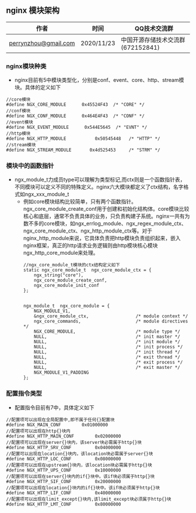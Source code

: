 ## nginx 模块架构


| 作者 | 时间 |QQ技术交流群 |
| ------ | ------ |------ |
| perrynzhou@gmail.com |2020/11/23 |中国开源存储技术交流群(672152841) |


### nginx模块种类
- nginx目前有5中模块类型化，分别是conf、event、core、http、stream模块。具体的定义如下
```
//core模块
#define NGX_CORE_MODULE      0x45524F43  /* "CORE" */
//conf模块
#define NGX_CONF_MODULE      0x464E4F43  /* "CONF" */
//event模块
#define NGX_EVENT_MODULE      0x544E5645  /* "EVNT" */
//http模块
#define NGX_HTTP_MODULE           0x50545448   /* "HTTP" */
//stream模块
#define NGX_STREAM_MODULE       0x4d525453     /* "STRM" */

```

### 模块中的函数指针
- ngx_module_t力成员type可以理解为类型标记,而ctx则是一个函数指针表，不同模块可以定义不同的特殊定义。nginx六大模块都定义了ctx结构，名字格式如ngx_xxx_module_t
  - 例如core模块结构比较简单，只有两个函数指针。ngx_core_module_create_conf用于创建和初始化结构体。core模块比较核心和底层，通常不负责具体的业务，只负责构建子系统。nginx一共有为数不多的core模块，如ngx_errlog_module、ngx_regex_module_ctx、ngx_core_module_ctx、ngx_http_module_ctx等。对于nginx_http_module来说，它具体负责把http模块负责组织起来，嵌入nginx框架，真正的http请求业务逻辑则由http模块核心模块ngx_http_core_module来处理。
    ```
    //ngx_core_module_t模块的ctx结构定义如下
    static ngx_core_module_t  ngx_core_module_ctx = {
        ngx_string("core"),
        ngx_core_module_create_conf,
        ngx_core_module_init_conf
    };


    ngx_module_t  ngx_core_module = {
        NGX_MODULE_V1,
        &ngx_core_module_ctx,                  /* module context */
        ngx_core_commands,                     /* module directives */
        NGX_CORE_MODULE,                       /* module type */
        NULL,                                  /* init master */
        NULL,                                  /* init module */
        NULL,                                  /* init process */
        NULL,                                  /* init thread */
        NULL,                                  /* exit thread */
        NULL,                                  /* exit process */
        NULL,                                  /* exit master */
        NGX_MODULE_V1_PADDING
    };
    ```
### 配置指令类型
- 配置指令目前有7中，具体定义如下
```
//配置项可以出现在全局配置中,即不属于任何{}配置块
#define NGX_MAIN_CONF        0x01000000
//配置项可以出现在http{}块内
#define NGX_HTTP_MAIN_CONF        0x02000000
//配置项可以出现在server{}块内，该server块必需属于http{}块
#define NGX_HTTP_SRV_CONF         0x04000000
//配置可以出现在location{}块内，该location块必需属于server{}块
#define NGX_HTTP_LOC_CONF         0x08000000
//配置项可以出现在upstream{}块内，该location块必需属于http{}块
#define NGX_HTTP_UPS_CONF         0x10000000
//配置项可以出现在server{}块内的if{}块中。该if块必须属于http{}块
#define NGX_HTTP_SIF_CONF         0x20000000
//配置项可以出现在location{}块内的if{}块中。该if块必须属于http{}块
#define NGX_HTTP_LIF_CONF         0x40000000
//配置项可以出现在limit_except{}块内,该limit_except块必须属于http{}块
#define NGX_HTTP_LMT_CONF         0x80000000
```